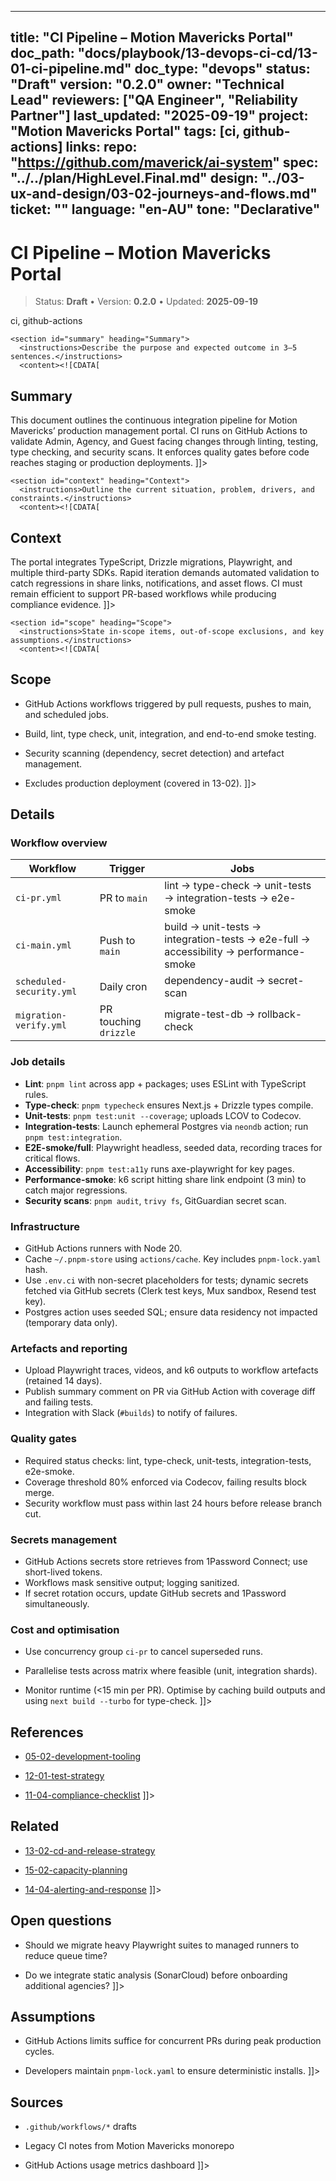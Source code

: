 <!-- ai:managed start file="docs/playbook/13-devops-ci-cd/13-01-ci-pipeline.md" responsibility="docs" strategy="replace" -->
---
title: "CI Pipeline – Motion Mavericks Portal"
doc_path: "docs/playbook/13-devops-ci-cd/13-01-ci-pipeline.md"
doc_type: "devops"
status: "Draft"
version: "0.2.0"
owner: "Technical Lead"
reviewers: ["QA Engineer", "Reliability Partner"]
last_updated: "2025-09-19"
project: "Motion Mavericks Portal"
tags: [ci, github-actions]
links:
  repo: "https://github.com/maverick/ai-system"
  spec: "../../plan/HighLevel.Final.md"
  design: "../03-ux-and-design/03-02-journeys-and-flows.md"
  ticket: "<PLACEHOLDER>"
language: "en-AU"
tone: "Declarative"
---

# CI Pipeline – Motion Mavericks Portal

> Status: **Draft** • Version: **0.2.0** • Updated: **2025-09-19**

<doc xmlns="urn:docs:universal"
     type="devops"
     path="docs/playbook/13-devops-ci-cd/13-01-ci-pipeline.md"
     version="0.2.0"
     status="Draft"
     owner="Technical Lead">

  <meta>
    <link rel="repo" href="https://github.com/maverick/ai-system"/>
    <link rel="spec" href="../../plan/HighLevel.Final.md"/>
    <link rel="design" href="../03-ux-and-design/03-02-journeys-and-flows.md"/>
    <tags>ci, github-actions</tags>
  </meta>

  <sections>

    <section id="summary" heading="Summary">
      <instructions>Describe the purpose and expected outcome in 3–5 sentences.</instructions>
      <content><![CDATA[
## Summary
This document outlines the continuous integration pipeline for Motion Mavericks’ production management portal. CI runs on GitHub Actions to validate Admin, Agency, and Guest facing changes through linting, testing, type checking, and security scans. It enforces quality gates before code reaches staging or production deployments.
]]></content>
    </section>

    <section id="context" heading="Context">
      <instructions>Outline the current situation, problem, drivers, and constraints.</instructions>
      <content><![CDATA[
## Context
The portal integrates TypeScript, Drizzle migrations, Playwright, and multiple third-party SDKs. Rapid iteration demands automated validation to catch regressions in share links, notifications, and asset flows. CI must remain efficient to support PR-based workflows while producing compliance evidence.
]]></content>
    </section>

    <section id="scope" heading="Scope">
      <instructions>State in-scope items, out-of-scope exclusions, and key assumptions.</instructions>
      <content><![CDATA[
## Scope
- GitHub Actions workflows triggered by pull requests, pushes to main, and scheduled jobs.
- Build, lint, type check, unit, integration, and end-to-end smoke testing.
- Security scanning (dependency, secret detection) and artefact management.
- Excludes production deployment (covered in 13-02).
]]></content>
    </section>

    <section id="details" heading="Details">
      <content><![CDATA[
## Details

### Workflow overview
| Workflow | Trigger | Jobs |
|----------|---------|------|
| `ci-pr.yml` | PR to `main` | lint → type-check → unit-tests → integration-tests → e2e-smoke |
| `ci-main.yml` | Push to `main` | build → unit-tests → integration-tests → e2e-full → accessibility → performance-smoke |
| `scheduled-security.yml` | Daily cron | dependency-audit → secret-scan |
| `migration-verify.yml` | PR touching `drizzle` | migrate-test-db → rollback-check |

### Job details
- **Lint**: `pnpm lint` across app + packages; uses ESLint with TypeScript rules.
- **Type-check**: `pnpm typecheck` ensures Next.js + Drizzle types compile.
- **Unit-tests**: `pnpm test:unit --coverage`; uploads LCOV to Codecov.
- **Integration-tests**: Launch ephemeral Postgres via `neondb` action; run `pnpm test:integration`.
- **E2E-smoke/full**: Playwright headless, seeded data, recording traces for critical flows.
- **Accessibility**: `pnpm test:a11y` runs axe-playwright for key pages.
- **Performance-smoke**: k6 script hitting share link endpoint (3 min) to catch major regressions.
- **Security scans**: `pnpm audit`, `trivy fs`, GitGuardian secret scan.

### Infrastructure
- GitHub Actions runners with Node 20.
- Cache `~/.pnpm-store` using `actions/cache`. Key includes `pnpm-lock.yaml` hash.
- Use `.env.ci` with non-secret placeholders for tests; dynamic secrets fetched via GitHub secrets (Clerk test keys, Mux sandbox, Resend test key).
- Postgres action uses seeded SQL; ensure data residency not impacted (temporary data only).

### Artefacts and reporting
- Upload Playwright traces, videos, and k6 outputs to workflow artefacts (retained 14 days).
- Publish summary comment on PR via GitHub Action with coverage diff and failing tests.
- Integration with Slack (`#builds`) to notify of failures.

### Quality gates
- Required status checks: lint, type-check, unit-tests, integration-tests, e2e-smoke.
- Coverage threshold 80% enforced via Codecov, failing results block merge.
- Security workflow must pass within last 24 hours before release branch cut.

### Secrets management
- GitHub Actions secrets store retrieves from 1Password Connect; use short-lived tokens.
- Workflows mask sensitive output; logging sanitized.
- If secret rotation occurs, update GitHub secrets and 1Password simultaneously.

### Cost and optimisation
- Use concurrency group `ci-pr` to cancel superseded runs.
- Parallelise tests across matrix where feasible (unit, integration shards).
- Monitor runtime (<15 min per PR). Optimise by caching build outputs and using `next build --turbo` for type-check.
]]></content>
    </section>

    <section id="references" heading="References">
      <content><![CDATA[
## References
- [05-02-development-tooling](../05-project-setup/05-02-development-tooling.md)
- [12-01-test-strategy](../12-testing-and-quality/12-01-test-strategy.md)
- [11-04-compliance-checklist](../11-security-and-compliance/11-04-compliance-checklist.md)
]]></content>
    </section>

    <section id="related" heading="Related">
      <content><![CDATA[
## Related
- [13-02-cd-and-release-strategy](13-02-cd-and-release-strategy.md)
- [15-02-capacity-planning](../15-performance-and-reliability/15-02-capacity-planning.md)
- [14-04-alerting-and-response](../14-observability/14-04-alerting-and-response.md)
]]></content>
    </section>

    <section id="open_questions" heading="Open questions">
      <content><![CDATA[
## Open questions
- Should we migrate heavy Playwright suites to managed runners to reduce queue time?
- Do we integrate static analysis (SonarCloud) before onboarding additional agencies?
]]></content>
    </section>

    <section id="assumptions" heading="Assumptions">
      <content><![CDATA[
## Assumptions
- GitHub Actions limits suffice for concurrent PRs during peak production cycles.
- Developers maintain `pnpm-lock.yaml` to ensure deterministic installs.
]]></content>
    </section>

    <section id="sources" heading="Sources">
      <content><![CDATA[
## Sources
- `.github/workflows/*` drafts
- Legacy CI notes from Motion Mavericks monorepo
- GitHub Actions usage metrics dashboard
]]></content>
    </section>

  </sections>
</doc>
<!-- ai:managed end -->
